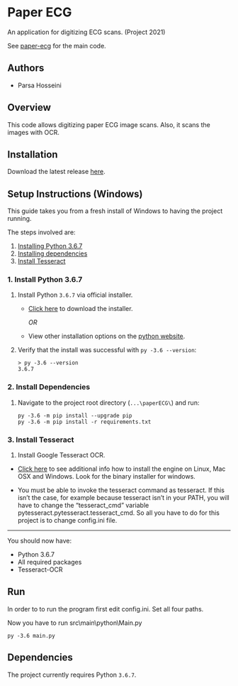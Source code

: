 # Paper ECG

An application for digitizing ECG scans. (Project 2021)

See [paper-ecg](https://github.com/Tereshchenkolab/paper-ecg) for the main code.

## Authors

- Parsa Hosseini

## Overview

This code allows digitizing paper ECG image scans. Also, it scans the images with OCR.

## Installation

Download the latest release [here](https://github.com/sudoparsa/paperECG/releases).


## Setup Instructions (Windows)

This guide takes you from a fresh install of Windows to having the project running.

The steps involved are:

1. [Installing Python 3.6.7](#1-install-python-367)
1. [Installing dependencies](#2-install-dependencies)
1. [Install Tesseract](#3-install-tesseract)



### 1. Install Python 3.6.7

1. Install Python `3.6.7` via official installer. 

    - [Click here](https://www.python.org/ftp/python/3.6.7/python-3.6.7-amd64.exe) to download the installer.

        *OR*
    - View other installation options on the [python website](https://www.python.org/downloads/release/python-367/).

1. Verify that the install was successful with `py -3.6 --version`:

    ```
    > py -3.6 --version
    3.6.7
    ```



### 2. Install Dependencies

1. Navigate to the project root directory (`...\paperECG\`) and run:

    ```
    py -3.6 -m pip install --upgrade pip
    py -3.6 -m pip install -r requirements.txt
    ```



### 3. Install Tesseract

1. Install Google Tesseract OCR.

- [Click here](https://github.com/tesseract-ocr/tesseract) to see additional info how to install the engine on Linux, Mac OSX and Windows. Look for the binary installer for windows.

- You must be able to invoke the tesseract command as tesseract. If this isn’t the case, for example because tesseract isn’t in your PATH, you will have to change the “tesseract_cmd” variable pytesseract.pytesseract.tesseract_cmd. So all you have to do for this project is to change config.ini file.
---

You should now have:

- Python 3.6.7
- All required packages
- Tesseract-OCR


## Run

In order to to run the program first edit config.ini. Set all four paths.

Now you have to run src\main\python\Main.py

```
py -3.6 main.py
```


## Dependencies

The project currently requires Python `3.6.7`.

